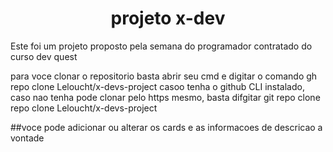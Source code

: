 <h1 align="center">projeto x-dev</h1>

Este foi um projeto proposto pela semana do programador contratado do  curso dev quest

para voce clonar o repositorio basta abrir seu cmd e digitar o comando gh repo clone Leloucht/x-devs-project  casoo tenha o github CLI instalado, caso nao tenha pode clonar pelo https mesmo, basta difgitar git repo clone repo clone Leloucht/x-devs-project

##voce pode adicionar ou alterar os cards e as informacoes de descricao a vontade 
